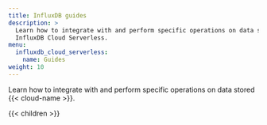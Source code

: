 ```yaml
---
title: InfluxDB guides
description: >
  Learn how to integrate with and perform specific operations on data stored
  InfluxDB Cloud Serverless.
menu:
  influxdb_cloud_serverless:
    name: Guides
weight: 10
---
```


Learn how to integrate with and perform specific operations on data stored
{{< cloud-name >}}.

{{< children >}}
